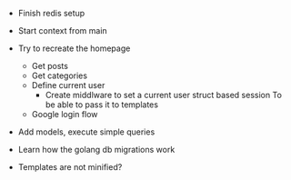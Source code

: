 * Finish redis setup
* Start context from main
* Try to recreate the homepage
    * Get posts
    * Get categories
    * Define current user
      * Create middlware to set a current user struct based session
        To be able to pass it to templates
    * Google login flow

* Add models, execute simple queries
* Learn how the golang db migrations work
* Templates are not minified?